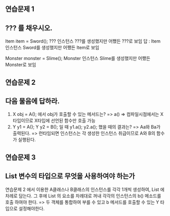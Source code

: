 
## 연습문제 1
## ??? 를 채우시오.
Item item = Sword();
??? 인스턴스
???를 생성했지만 어쨌든 ???로 보임
답 : Item 인스턴스
Sword를 생성했지만 어쨌든 Item로 보임

Monster monster = Slime();
Monster 인스턴스
Slime를 생성했지만 어쨌든 Monster로 보임

## 연습문제 2
## 다음 물음에 답하라.
1. X obj = A(); 에서 obj가 호출할 수 있는 메서드는?
    => a()
    => 컴파일시점에서는 X타입이므로 X타입에 선언된 함수만 호출 가능
2. Y y1 = A();  Y y2 = B(); 일 때 y1.a();   y2.a(); 했을 때의 결과는?
    => Aa와 Ba가 출력된다.
    => 런타임되면 인스턴스는 각 생성한 인스턴스 취급이므로 A와 B의 함수가 실행된다.

## 연습문제 3
## List 변수의 타입으로 무엇을 사용하여야 하는가
연습문제 2 에서 이용한 A클래스나 B클래스의 인스턴스를 각각 1개씩 생성하여, List 에 차례로 담는다.
그 후에 List 의 요소를 차례대로 꺼내 각각의 인스턴스의 b() 메소드를 호출 하여야 한다.
=> 두 객체를 통합하여 부를 수 있고 b 메서드를 호출할 수 있는 Y 타입으로 설정해야한다.

